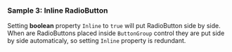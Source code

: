 ### Sample 3: Inline RadioButton

Setting **boolean** property ```Inline``` to `true` will put RadioButton side by side.  
When are RadioButtons placed inside ```ButtonGroup``` control they are put side by side automaticaly, so setting ```Inline``` property is redundant.